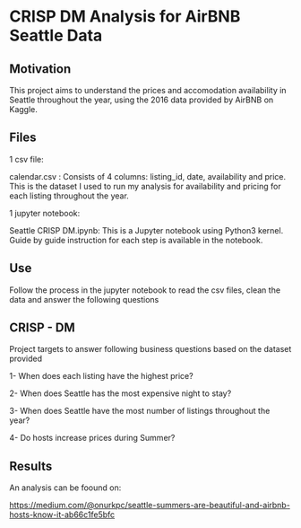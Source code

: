 # CRISP DM Analysis for AirBNB Seattle Data


## Motivation

This project aims to understand the prices and accomodation availability in Seattle throughout the year, using the 2016 data provided by AirBNB on Kaggle.

## Files

1 csv file:

calendar.csv : Consists of 4 columns: listing_id, date, availability and price. This is the dataset I used to run my analysis for availability and pricing for each listing throughout the year. 

1 jupyter notebook:

Seattle CRISP DM.ipynb: This is a Jupyter notebook using Python3 kernel. Guide by guide instruction for each step is available in the notebook.

## Use

Follow the process in the jupyter notebook to read the csv files, clean the data and answer the following questions

## CRISP - DM

Project targets to answer following business questions based on the dataset provided

1- When does each listing have the highest price?

2- When does Seattle has the most expensive night to stay?

3- When does Seattle have the most number of listings throughout the year?

4- Do hosts increase prices during Summer?

## Results

An analysis can be foound on:

https://medium.com/@onurkpc/seattle-summers-are-beautiful-and-airbnb-hosts-know-it-ab66c1fe5bfc
